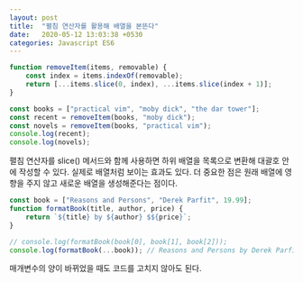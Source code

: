 ```yaml
---
layout: post
title:  "펼침 연산자를 활용해 배열을 본뜬다"
date:   2020-05-12 13:03:38 +0530
categories: Javascript ES6 
---
```


```javascript
function removeItem(items, removable) {
    const index = items.indexOf(removable);
    return [...items.slice(0, index), ...items.slice(index + 1)];
}

const books = ["practical vim", "moby dick", "the dar tower"];
const recent = removeItem(books, "moby dick");
const novels = removeItem(books, "practical vim");
console.log(recent);
console.log(novels);
```


펼침 연산자를 slice() 메서드와 함께 사용하면 하위 배열을 목록으로 변환해 대괄호 안에 작성할 수 있다. 실제로 배열처럼 보이는 효과도 있다. 더 중요한 점은 원래 배열에 영향을 주지 않고 새로운 배열을 생성해준다는 점이다.


```javascript
const book = ["Reasons and Persons", "Derek Parfit", 19.99];
function formatBook(title, author, price) {
    return `${title} by ${author} $${price}`;
}

// console.log(formatBook(book[0], book[1], book[2]));
console.log(formatBook(...book)); // Reasons and Persons by Derek Parfit $19.99
```

매개변수의 양이 바뀌었을 때도 코드를 고치지 않아도 된다.


